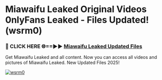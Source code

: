 # Miawaifu Leaked Original Videos 0nlyFans Leaked - Files Updated! (wsrm0)

<h3>🔴 CLICK HERE 🌐==►► <a href="https://tinyurl.com/2m67pmp6" rel="nofollow">Miawaifu Leaked Updated Files</a></h3>

Get Miawaifu Leaked and all content. Now you can access all videos and pictures of Miawaifu Leaked. New Updated Files 2025!

[![wsrm0](https://i.imgur.com/H4QAA4z.gif)](https://tinyurl.com/2m67pmp6)